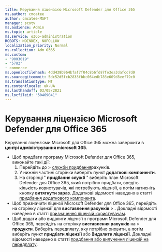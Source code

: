 ```yaml
---
title: Керування ліцензією Microsoft Defender для Office 365
ms.author: cmcatee
author: cmcatee-MSFT
manager: scotv
ms.audience: Admin
ms.topic: article
ms.service: o365-administration
ROBOTS: NOINDEX, NOFOLLOW
localization_priority: Normal
ms.collection: Adm_O365
ms.custom:
- "9003019"
- "5782"
- commerce
ms.openlocfilehash: 4dd438b964bfaf7f04c8b6fd87fe3ea3dafcd7d0
ms.sourcegitcommit: 5dc52d5fcb2833fbbc064edb783e609d8eef79c0
ms.translationtype: MT
ms.contentlocale: uk-UA
ms.lasthandoff: 03/05/2021
ms.locfileid: "50469041"
---
```

# <a name="microsoft-defender-for-office-365-license-management"></a>Керування ліцензією Microsoft Defender для Office 365

Керування ліцензіями Microsoft для Office 365 можна завершити в  **центрі адміністрування microsoft 365**.

- Щоб придбати програму Microsoft Defender для Office 365, виконайте такі дії:
    1. Перейдіть до   >  [служби придбання](https://go.microsoft.com/fwlink/p/?linkid=868433)рахунків.
    2. У нижній частині сторінки виберіть пункт **додаткові компоненти**.
    3. На сторінці " **придбання служб** " виберіть план Microsoft Defender для Office 365, який потрібно придбати, введіть кількість користувачів, які потребують ліцензії, а потім натисніть кнопку **витягнути зараз**. Додаткові відомості наведено в статті [придбання додаткового компонента](https://docs.microsoft.com/microsoft-365/commerce/buy-or-edit-an-add-on).
- Щоб призначити ліцензії Microsoft Defender для Office 365, перейдіть на сторінку ліцензії для **виставлення рахунків**  >  . Докладні відомості наведено в статті [призначення ліцензій користувачам](https://docs.microsoft.com/microsoft-365/admin/manage/assign-licenses-to-users).
- Щоб додати або видалити ліцензії з програми Microsoft Defender для Office 365, перейдіть на сторінку **виставлення рахунків** на  >  **продукти**. Виберіть передплату, яку потрібно оновити, а потім виберіть пункт **придбати ліцензії** або **Видалити ліцензії**. Докладні відомості наведено в статті [придбання або вилучення ліцензій на передплату](https://docs.microsoft.com/microsoft-365/commerce/licenses/buy-licenses).